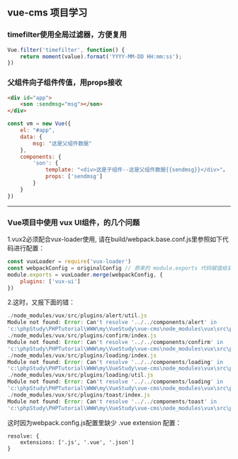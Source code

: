 ## vue-cms 项目学习

### timefilter使用全局过滤器，方便复用
```js
Vue.filter('timefilter', function() {
	return moment(value).format('YYYY-MM-DD HH:mm:ss');
})
```

### 父组件向子组件传值，用props接收
```html
<div id="app">
	<son :sendmsg="msg"></son>
</div>
```
```js
const vm = new Vue({
	el: "#app",
	data: {
		msg: "这是父组件数据"
	},
	components: {
		'son': {
			template: "<div>这是子组件--这是父组件数据{{sendmsg}}</div>"，
			props: ['sendmsg']
		}
	}
})
```
____

### Vue项目中使用 vux UI组件，的几个问题
1.vux2必须配合vux-loader使用, 请在build/webpack.base.conf.js里参照如下代码进行配置：
```js
const vuxLoader = require('vux-loader')
const webpackConfig = originalConfig // 原来的 module.exports 代码赋值给变量 webpackConfig
module.exports = vuxLoader.merge(webpackConfig, {
	plugins: ['vux-ui']
})
```

2.这时，又报下面的错：
```js
./node_modules/vux/src/plugins/alert/util.js
Module not found: Error: Can't resolve '../../components/alert' in
'c:\phpStudy\PHPTutorial\WWW\my\VueStudy\vue-cms\node_modules\vux\src\plugins\alert'
./node_modules/vux/src/plugins/confirm/index.js
Module not found: Error: Can't resolve '../../components/confirm' in
'c:\phpStudy\PHPTutorial\WWW\my\VueStudy\vue-cms\node_modules\vux\src\plugins\confirm'
./node_modules/vux/src/plugins/loading/index.js
Module not found: Error: Can't resolve '../../components/loading' in
'c:\phpStudy\PHPTutorial\WWW\my\VueStudy\vue-cms\node_modules\vux\src\plugins\loading'
./node_modules/vux/src/plugins/loading/util.js
Module not found: Error: Can't resolve '../../components/loading' in
'c:\phpStudy\PHPTutorial\WWW\my\VueStudy\vue-cms\node_modules\vux\src\plugins\loading'
./node_modules/vux/src/plugins/toast/index.js
Module not found: Error: Can't resolve '../../components/toast' in
'c:\phpStudy\PHPTutorial\WWW\my\VueStudy\vue-cms\node_modules\vux\src\plugins\toast'
```
这时因为webpack.config.js配置里缺少 .vue extension 配置：

```
resolve: {
	extensions: ['.js', '.vue', '.json']
}
```